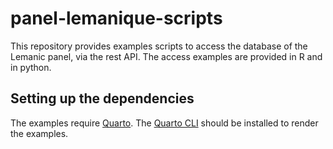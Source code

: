 # panel-lemanique-scripts

This repository provides examples scripts to access the database of the Lemanic panel, via the rest API. The access examples are provided in R and in python.

## Setting up the dependencies

The examples require [Quarto](https://quarto.org/). The [Quarto CLI](https://quarto.org/docs/get-started/) should be installed to render the examples.